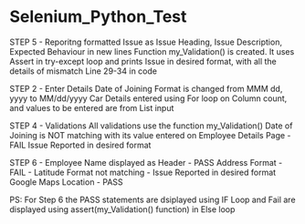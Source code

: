 # Selenium_Python_Test


STEP 5 - Reporitng formatted Issue as Issue Heading, Issue Description, Expected Behaviour in new lines
Function my_Validation() is created. It uses Assert in try-except loop and prints Issue in desired format, with all the details of mismatch
Line 29-34 in code

STEP 2 - Enter Details
Date of Joining Format is changed from MMM dd, yyyy to MM/dd/yyyy
Car Details entered using For loop on Column count, and values to be entered are from List input 

STEP 4 - Validations
All validations use the function  my_Validation()
Date of Joining is NOT matching with its value entered on Employee Details Page - FAIL
Issue Reported in desired format

STEP 6 - 
Employee Name displayed as Header - PASS
Address Format - FAIL - Latitude Format not matching - Issue Reported in desired format
Google Maps Location - PASS


PS: For Step 6 the PASS statements are dsiplayed using IF Loop and Fail are displayed using assert(my_Validation() function) in Else loop 


